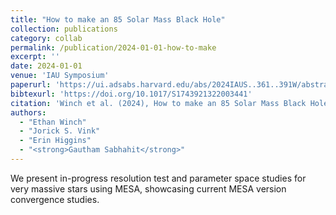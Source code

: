 ```yaml
---
title: "How to make an 85 Solar Mass Black Hole"
collection: publications
category: collab
permalink: /publication/2024-01-01-how-to-make
excerpt: ''
date: 2024-01-01
venue: 'IAU Symposium'
paperurl: 'https://ui.adsabs.harvard.edu/abs/2024IAUS..361..391W/abstract'
bibtexurl: 'https://doi.org/10.1017/S1743921322003441'
citation: 'Winch et al. (2024), How to make an 85 Solar Mass Black Hole, IAU Symposium'
authors:
  - "Ethan Winch"
  - "Jorick S. Vink"
  - "Erin Higgins"
  - "<strong>Gautham Sabhahit</strong>"
---
```

We present in-progress resolution test and parameter space studies for very massive stars using MESA, showcasing current MESA version convergence studies.
